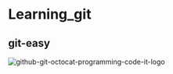 # Learning_git
## git-easy

![github-git-octocat-programming-code-it-logo](https://user-images.githubusercontent.com/46284108/128545559-190050b0-3309-40ee-b5bb-b37d5106f660.jpg)
